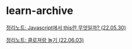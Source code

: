 # learn-archive

[정리노트: Javascript에서 this란 무엇일까? (22.05.30)](https://1nnovator.tistory.com/66)


[정리노트: 클로져랑 놀기 (22.06.03)](https://1nnovator.tistory.com/67)
